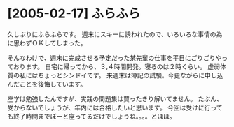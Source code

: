 # [2005-02-17] ふらふら


久しぶりにふらふらです。
週末にスキーに誘われたので、いろいろな事情の為に思わずＯＫしてしまった。

そんなわけで、週末に完成させる予定だった某先輩の仕事を平日にごりごりやっております。
自宅に帰ってから、３,４時間開発。寝るのは２時くらい。
虚弱体質の私にはちょっとシンドイです。
来週末は簿記の試験。今更ながらに申し込んだことを後悔しています。

座学は勉強したんですが、実践の問題集は買ったきり解いてません。
たぶん、受からないでしょうが、年内には合格したいと思います。
今回は受けに行っても終了時間までぼーと座ってるだけでしょうね。。。。とほほ。
